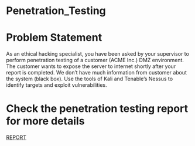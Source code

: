 # Penetration_Testing

# Problem Statement
As an ethical hacking specialist, you have been asked by your supervisor to perform penetration testing of a customer (ACME Inc.) DMZ environment. The customer wants to expose the server to internet shortly after your report is completed. We don’t have much information from customer about the system (black box). Use the tools of Kali and Tenable’s Nessus to identify targets and exploit vulnerabilities.

# Check the penetration testing report for more details

[REPORT]([pdf]Penetration_Testing_Report_ACME_Inc.pdf)